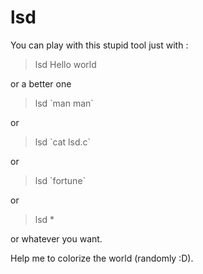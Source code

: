 lsd
===

You can play with this stupid tool just with : 

> lsd Hello world

or a better one 

> lsd \`man man\`

or 

> lsd \`cat lsd.c\`

or

> lsd \`fortune\`

or

> lsd *


or whatever you want.


Help me to colorize the world (randomly :D). 
